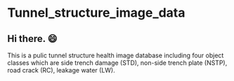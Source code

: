 # Tunnel_structure_image_data
## Hi there. 😄
This is a pulic tunnel structure health image database including four object classes which are side trench damage (STD), non-side trench plate (NSTP), road crack (RC), leakage water (LW). 
